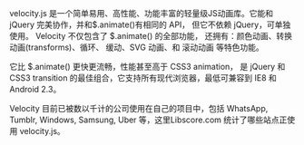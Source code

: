 velocity.js 是一个简单易用、高性能、功能丰富的轻量级JS动画库。它能和 jQuery 完美协作，并和$.animate()有相同的 API， 但它不依赖 jQuery，可单独使用。 Velocity 不仅包含了 $.animate() 的全部功能， 还拥有：颜色动画、转换动画(transforms)、循环、 缓动、SVG 动画、和 滚动动画 等特色功能。

它比 $.animate() 更快更流畅，性能甚至高于 CSS3 animation， 是 jQuery 和 CSS3 transition 的最佳组合，它支持所有现代浏览器，最低可兼容到 IE8 和 Android 2.3。

Velocity 目前已被数以千计的公司使用在自己的项目中，包括 WhatsApp, Tumblr, Windows, Samsung, Uber 等，这里Libscore.com 统计了哪些站点正使用 velocity.js。